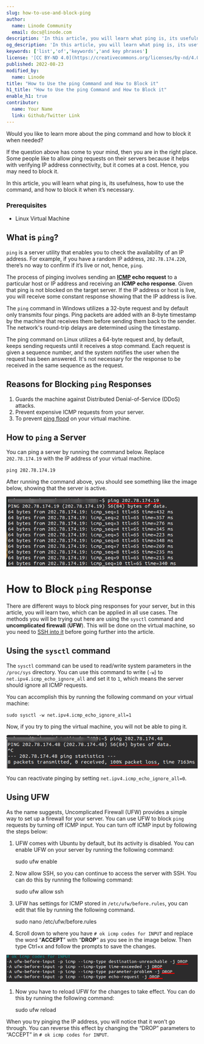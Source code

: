 ```yaml
---
slug: how-to-use-and-block-ping
author:
  name: Linode Community
  email: docs@linode.com
description: 'In this article, you will learn what ping is, its usefulness, how to use the command, and how to block it when it’s necessary.'
og_description: 'In this article, you will learn what ping is, its usefulness, how to use the command, and how to block it when it’s necessary.'
keywords: ['list','of','keywords','and key phrases']
license: '[CC BY-ND 4.0](https://creativecommons.org/licenses/by-nd/4.0)'
published: 2022-08-23
modified_by:
  name: Linode
title: "How to Use the ping Command and How to Block it"
h1_title: "How to Use the ping Command and How to Block it"
enable_h1: true
contributor:
  name: Your Name
  link: Github/Twitter Link
---
```

Would you like to learn more about the ping command and how to block it when needed?

If the question above has come to your mind, then you are in the right place. Some people like to allow ping requests on their servers because it helps with verifying IP address connectivity, but it comes at a cost. Hence, you may need to block it.

In this article, you will learn what ping is, its usefulness, how to use the command, and how to block it when it’s necessary.

### Prerequisites

- Linux Virtual Machine

## What is `ping`?

`ping` is a server utility that enables you to check the availability of an IP address. For example, if you have a random IP address, `202.78.174.220`, there’s no way to confirm if it’s live or not, hence, `ping`.

The process of pinging involves sending an **[ICMP](https://en.wikipedia.org/wiki/Internet_Control_Message_Protocol) echo request** to a particular host or IP address and receiving an **ICMP echo response**. Given that ping is not blocked on the target server. If the IP address or host is live, you will receive some constant response showing that the IP address is live.

The `ping` command in Windows utilizes a 32-byte request and by default only transmits four pings. Ping packets are added with an 8-byte timestamp by the machine that receives them before sending them back to the sender. The network's round-trip delays are determined using the timestamp.

The ping command on Linux utilizes a 64-byte request and, by default, keeps sending requests until it receives a stop command. Each request is given a sequence number, and the system notifies the user when the request has been answered. It's not necessary for the response to be received in the same sequence as the request.

## Reasons for Blocking `ping` Responses

1. Guards the machine against Distributed Denial-of-Service (DDoS) attacks.
2. Prevent expensive ICMP requests from your server.
3. To prevent [ping flood](https://en.wikipedia.org/wiki/Ping_flood) on your virtual machine.

## How to `ping` a Server

You can ping a server by running the command below. Replace `202.78.174.19` with the IP address of your virtual machine.

    ping 202.78.174.19


After running the command above, you should see something like the image below, showing that the server is active.

![ping.png](ping.png)

# How to Block `ping` Response

There are different ways to block ping responses for your server, but in this article, you will learn two, which can be applied in all use cases. The methods you will be trying out here are using the `sysctl` command and **uncomplicated firewall** (**UFW**). This will be done on the virtual machine, so you need to [SSH into it](https://gcorelabs.com/support/articles/360012635517/) before going further into the article.

## Using the `sysctl` command

The `sysctl` command can be used to read/write system parameters in the `/proc/sys` directory. You can use this command to write (`-w`) to `net.ipv4.icmp_echo_ignore_all` and set it to `1`, which means the server should ignore all ICMP requests.

You can accomplish this by running the following command on your virtual machine:

    sudo sysctl -w net.ipv4.icmp_echo_ignore_all=1

Now, if you try to ping the virtual machine, you will not be able to ping it.

![packet-loss.png](packet-loss.png)

You can reactivate pinging by setting `net.ipv4.icmp_echo_ignore_all=0`.

## Using UFW

As the name suggests, Uncomplicated Firewall (UFW) provides a simple way to set up a firewall for your server. You can use UFW to block `ping` requests by turning off ICMP input. You can turn off ICMP input by following the steps below:

1. UFW comes with Ubuntu by default, but its activity is disabled. You can enable UFW on your server by running the following command:

    sudo ufw enable


1. Now allow SSH, so you can continue to access the server with SSH. You can do this by running the following command:

    sudo ufw allow ssh

1. UFW has settings for ICMP stored in `/etc/ufw/before.rules`, you can edit that file by running the following command.

    sudo nano /etc/ufw/before.rules


1. Scroll down to where you have `# ok icmp codes for INPUT` and replace the word “**ACCEPT**” with “**DROP**” as you see in the image below. Then type Ctrl+x and follow the prompts to save the changes.

![icmp.png](icmp.png)

1. Now you have to reload UFW for the changes to take effect. You can do this by running the following command:

    sudo ufw reload

  When you try pinging the IP address, you will notice that it won’t go through. You can reverse this effect by changing the “DROP” parameters to “ACCEPT” in `# ok icmp codes for INPUT`.